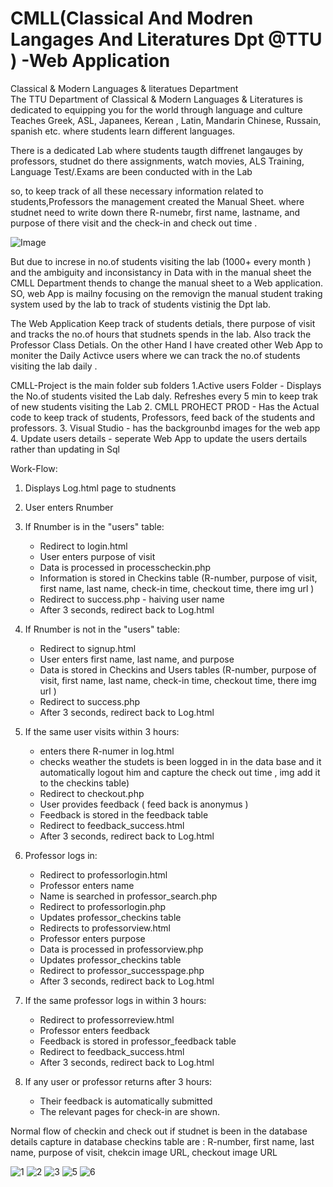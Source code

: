 # CMLL(Classical And Modren Langages And Literatures Dpt @TTU ) -Web Application

Classical & Modern Languages & literatues Department  
The TTU Department of Classical & Modern Languages & Literatures is dedicated to equipping you for the world through language and culture 
Teaches Greek, ASL, Japanees, Kerean , Latin, Mandarin Chinese, Russain, spanish etc. where students learn different languages. 

 There is a dedicated Lab where students taugth diffrenet langauges by professors, studnet do there assignments, watch movies, ALS Training, Language Test/.Exams  are been conducted with in the Lab 

 so, to keep track of all these necessary information related to students,Professors the management created the Manual Sheet. where studnet need to write down there R-numebr, first name, lastname, and purpose of there visit and the check-in and check out time . 
 
![Image](https://github.com/HariMadhamanchi9/CMLL-Project/assets/82075476/a3184dbe-31a5-4653-9e6b-14d0ccc13562)

But due to increse in no.of students visiting the lab (1000+ every month ) and the ambiguity and inconsistancy in Data with in the manual sheet the CMLL Department thends to change the manual sheet to a Web application.  
SO, web App is mailny focusing on the removign the manual student traking system used by the lab to track of students vistinig the Dpt lab. 

The Web Application Keep track of students detials, there purpose of visit and tracks the no.of hours that studnets spends in the lab. Also track the Professor Class Detials. 
On the other Hand I have created other Web App to moniter the Daily Activce users where we can track the no.of students visiting the lab daily . 

CMLL-Project is the main folder 
sub folders 
1.Active users  Folder - Displays the No.of students visited the Lab daly. Refreshes every 5 min to keep trak of new students visiting the Lab 
2. CMLL PROHECT PROD  - Has the Actual code to keep track of students, Professors, feed back of the students and professors. 
3. Visual Studio   - has the backgrounbd images for the web app
4. Update users details - seperate Web App to update the users dertails rather than updating in Sql 

Work-Flow:

1. Displays  Log.html page to studnents
2. User enters Rnumber
3. If Rnumber is in the "users" table:
   - Redirect to login.html
   - User enters purpose of visit
   - Data is processed in processcheckin.php
   - Information is stored in Checkins table  (R-number, purpose of visit, first name, last name, check-in time, checkout time, there img url  )
   - Redirect to success.php - haiving user name 
   - After 3 seconds, redirect back to Log.html
4. If Rnumber is not in the "users" table:
   - Redirect to signup.html
   - User enters first name, last name, and purpose
   - Data is stored in Checkins and Users tables (R-number, purpose of visit, first name, last name, check-in time, checkout time, there img url  )
   - Redirect to success.php
   - After 3 seconds, redirect back to Log.html
5. If the same user visits within 3 hours:
   - enters there R-numer in log.html
   - checks weather the studets is been logged in in the data base and it automatically logout him and capture the check out time , img add it to the checkins table)
   - Redirect to checkout.php
   - User provides feedback ( feed back is anonymus ) 
   - Feedback is stored in the feedback table
   - Redirect to feedback_success.html
   - After 3 seconds, redirect back to Log.html

6. Professor logs in:
   - Redirect to professorlogin.html
   - Professor enters name
   - Name is searched in professor_search.php
   - Redirect to professorlogin.php
   - Updates professor_checkins table
   - Redirects to professorview.html
   - Professor enters purpose
   - Data is processed in professorview.php
   - Updates professor_checkins table
   - Redirect to professor_successpage.php
   - After 3 seconds, redirect back to Log.html
7. If the same professor logs in within 3 hours:
   - Redirect to professorreview.html
   - Professor enters feedback
   - Feedback is stored in professor_feedback table
   - Redirect to feedback_success.html
   - After 3 seconds, redirect back to Log.html
8. If any user or professor returns after 3 hours:
   - Their feedback is automatically submitted
   - The relevant pages for check-in are shown.

Normal flow of checkin and check out if studnet is been in the database 
details capture in database checkins table are : R-number, first name, last name, purpose of visit, chekcin image URL, checkout image URL  

![1](https://github.com/HariMadhamanchi9/CMLL-Project/assets/82075476/babbdfa9-eadb-4f69-b565-1b9e4eecdf0a)
![2](https://github.com/HariMadhamanchi9/CMLL-Project/assets/82075476/5df69b28-b3bf-479c-87b3-36e1b86cd779)
![3](https://github.com/HariMadhamanchi9/CMLL-Project/assets/82075476/eb328950-3edf-4975-b5b2-60ab45637893)
![5](https://github.com/HariMadhamanchi9/CMLL-Project/assets/82075476/3690fe1a-5c34-447f-b50d-a99da139fbdb)
![6](https://github.com/HariMadhamanchi9/CMLL-Project/assets/82075476/057906ed-e363-4efd-a139-0fac026b71a1)



